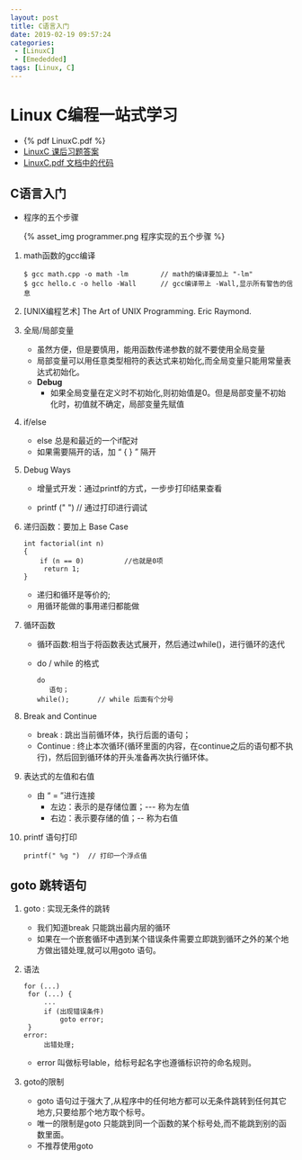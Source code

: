 ```yaml
---
layout: post
title: C语言入门
date: 2019-02-19 09:57:24
categories: 
 - [LinuxC] 
 - [Emededded]
tags: [Linux, C]
---
```


# Linux C编程一站式学习

+ {% pdf LinuxC.pdf %}
+ [LinuxC 课后习题答案](https://www.zybuluo.com/ChristopherWu/note/72463)
+ [LinuxC.pdf 文档中的代码](https://github.com/quronghui/LinuxC.git)

## C语言入门

+ 程序的五个步骤

  {% asset_img programmer.png 程序实现的五个步骤 %}

1. math函数的gcc编译

   ```
   $ gcc math.cpp -o math -lm 		 // math的编译要加上 "-lm"
   $ gcc hello.c -o hello -Wall 	 // gcc编译带上 -Wall,显示所有警告的信息
   ```

2. [UNIX编程艺术] The Art of UNIX Programming. Eric Raymond.

3. 全局/局部变量

   + 虽然方便，但是要慎用，能用函数传递参数的就不要使用全局变量
   + 局部变量可以用任意类型相符的表达式来初始化,而全局变量只能用常量表达式初始化。
   + **Debug** 
     + 如果全局变量在定义时不初始化,则初始值是0。但是局部变量不初始化时，初值就不确定，局部变量先赋值

4. if/else

   + else 总是和最近的一个if配对
   + 如果需要隔开的话，加 “ { } ” 隔开

5. Debug Ways

   + 增量式开发：通过printf的方式，一步步打印结果查看

   + printf (" ")  	// 通过打印进行调试

6. 递归函数：要加上 Base Case

   ```
   int factorial(int n)
   {
       if (n == 0)			//也就是0项
       	return 1;
   }
   ```

   + 递归和循环是等价的;
   + 用循环能做的事用递归都能做

7. 循环函数

   + 循环函数:相当于将函数表达式展开，然后通过while()，进行循环的迭代

   + do / while 的格式

     ```
     do 
     	语句；
     while(); 		// while 后面有个分号
     ```

8. Break and Continue

   + break : 跳出当前循环体，执行后面的语句；
   + Continue : 终止本次循环(循环里面的内容，在continue之后的语句都不执行)，然后回到循环体的开头准备再次执行循环体。

9. 表达式的左值和右值

   + 由 “ = ”进行连接
     + 左边：表示的是存储位置；--- 称为左值
     + 右边：表示要存储的值；-- 称为右值
   
10. printf 语句打印

    ```
    printf(" %g ")	// 打印一个浮点值
    ```

    

## goto 跳转语句

1. goto : 实现无条件的跳转

   + 我们知道break 只能跳出最内层的循环
   + 如果在一个嵌套循环中遇到某个错误条件需要立即跳到循环之外的某个地方做出错处理,就可以用goto 语句。

2. 语法

   ```
   for (...)
   	for (...) {
       	...
   		if (出现错误条件)
   			goto error;
   	}
   error:
   		出错处理;
   ```

   + error 叫做标号lable，给标号起名字也遵循标识符的命名规则。

3. goto的限制

   + goto 语句过于强大了,从程序中的任何地方都可以无条件跳转到任何其它地方,只要给那个地方取个标号。
   + 唯一的限制是goto 只能跳到同一个函数的某个标号处,而不能跳到别的函数里面。
   + 不推荐使用goto

